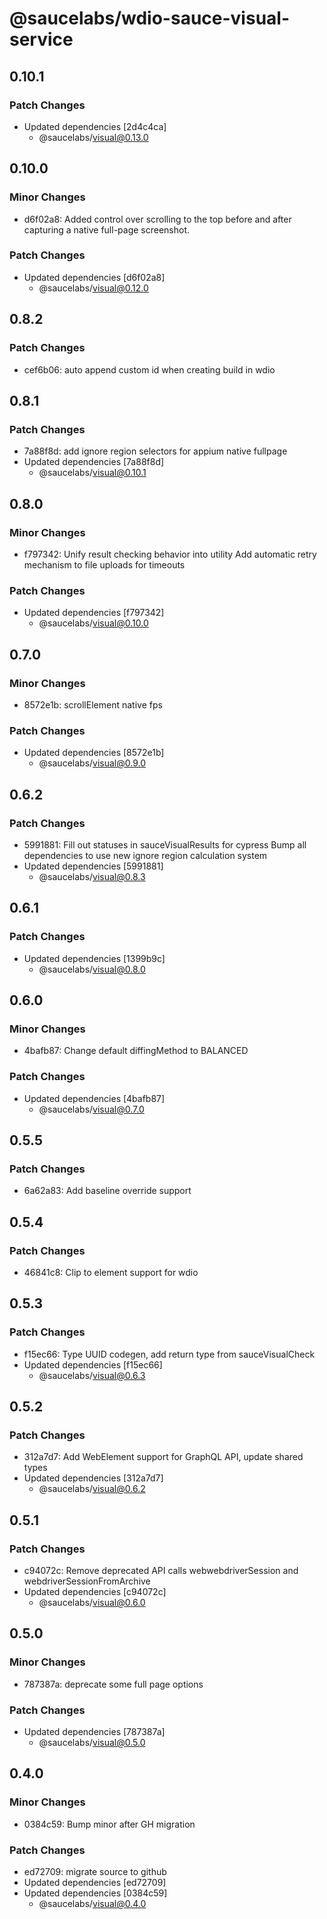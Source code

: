 # @saucelabs/wdio-sauce-visual-service

## 0.10.1

### Patch Changes

- Updated dependencies [2d4c4ca]
  - @saucelabs/visual@0.13.0

## 0.10.0

### Minor Changes

- d6f02a8: Added control over scrolling to the top before and after capturing a native full-page screenshot.

### Patch Changes

- Updated dependencies [d6f02a8]
  - @saucelabs/visual@0.12.0

## 0.8.2

### Patch Changes

- cef6b06: auto append custom id when creating build in wdio

## 0.8.1

### Patch Changes

- 7a88f8d: add ignore region selectors for appium native fullpage
- Updated dependencies [7a88f8d]
  - @saucelabs/visual@0.10.1

## 0.8.0

### Minor Changes

- f797342: Unify result checking behavior into utility
  Add automatic retry mechanism to file uploads for timeouts

### Patch Changes

- Updated dependencies [f797342]
  - @saucelabs/visual@0.10.0

## 0.7.0

### Minor Changes

- 8572e1b: scrollElement native fps

### Patch Changes

- Updated dependencies [8572e1b]
  - @saucelabs/visual@0.9.0

## 0.6.2

### Patch Changes

- 5991881: Fill out statuses in sauceVisualResults for cypress
  Bump all dependencies to use new ignore region calculation system
- Updated dependencies [5991881]
  - @saucelabs/visual@0.8.3

## 0.6.1

### Patch Changes

- Updated dependencies [1399b9c]
  - @saucelabs/visual@0.8.0

## 0.6.0

### Minor Changes

- 4bafb87: Change default diffingMethod to BALANCED

### Patch Changes

- Updated dependencies [4bafb87]
  - @saucelabs/visual@0.7.0

## 0.5.5

### Patch Changes

- 6a62a83: Add baseline override support

## 0.5.4

### Patch Changes

- 46841c8: Clip to element support for wdio

## 0.5.3

### Patch Changes

- f15ec66: Type UUID codegen, add return type from sauceVisualCheck
- Updated dependencies [f15ec66]
  - @saucelabs/visual@0.6.3

## 0.5.2

### Patch Changes

- 312a7d7: Add WebElement support for GraphQL API, update shared types
- Updated dependencies [312a7d7]
  - @saucelabs/visual@0.6.2

## 0.5.1

### Patch Changes

- c94072c: Remove deprecated API calls webwebdriverSession and webdriverSessionFromArchive
- Updated dependencies [c94072c]
  - @saucelabs/visual@0.6.0

## 0.5.0

### Minor Changes

- 787387a: deprecate some full page options

### Patch Changes

- Updated dependencies [787387a]
  - @saucelabs/visual@0.5.0

## 0.4.0

### Minor Changes

- 0384c59: Bump minor after GH migration

### Patch Changes

- ed72709: migrate source to github
- Updated dependencies [ed72709]
- Updated dependencies [0384c59]
  - @saucelabs/visual@0.4.0
